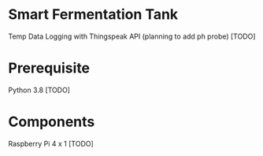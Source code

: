 # Smart Fermentation Tank
Temp Data Logging with Thingspeak API (planning to add ph probe)
[TODO]

# Prerequisite
Python 3.8
[TODO]

# Components
Raspberry Pi 4 x 1
[TODO]
